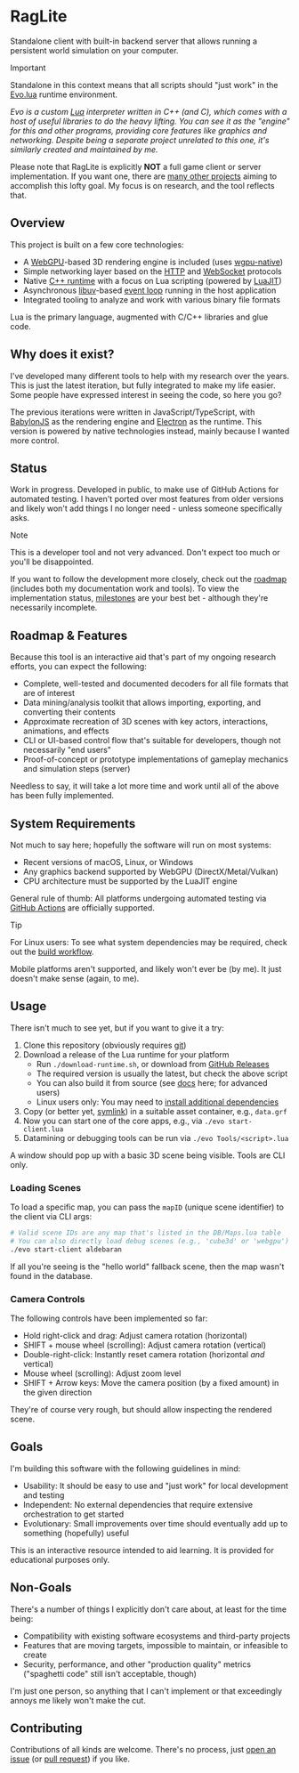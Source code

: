 # RagLite

Standalone client with built-in backend server that allows running a persistent world simulation on your computer.

> [!IMPORTANT]
> Standalone in this context means that all scripts should "just work" in the [Evo.lua](https://evo-lua.github.io/) runtime environment.

*Evo is a custom [Lua](https://www.lua.org/about.html) interpreter written in C++ (and C), which comes with a host of useful libraries to do the heavy lifting. You can see it as the "engine" for this and other programs, providing core features like graphics and networking. Despite being a separate project unrelated to this one, it's similarly created and maintained by me.*

Please note that RagLite is explicitly **NOT** a full game client or server implementation. If you want one, there are [many other projects](https://ragnarokresearchlab.github.io/community-projects/) aiming to accomplish this lofty goal. My focus is on research, and the tool reflects that.

## Overview

This project is built on a few core technologies:

* A [WebGPU](https://en.wikipedia.org/wiki/WebGPU)-based 3D rendering engine is included (uses [wgpu-native](https://github.com/gfx-rs/wgpu-native))
* Simple networking layer based on the [HTTP](https://en.wikipedia.org/wiki/HTTP) and [WebSocket](https://en.wikipedia.org/wiki/WebSocket) protocols
* Native [C++ runtime](https://github.com/evo-lua/evo-runtime) with a focus on Lua scripting (powered by [LuaJIT](https://luajit.org/))
* Asynchronous [libuv](https://github.com/libuv/libuv)-based [event loop](http://docs.libuv.org/en/v1.x/guide/basics.html) running in the host application
* Integrated tooling to analyze and work with various binary file formats

Lua is the primary language, augmented with C/C++ libraries and glue code.

## Why does it exist?

I've developed many different tools to help with my research over the years. This is just the latest iteration, but fully integrated to make my life easier. Some people have expressed interest in seeing the code, so here you go?

The previous iterations were written in JavaScript/TypeScript, with [BabylonJS](https://www.babylonjs.com/) as the rendering engine and [Electron](https://www.electronjs.org/) as the runtime. This version is powered by native technologies instead, mainly because I wanted more control.

## Status

Work in progress. Developed in public, to make use of GitHub Actions for automated testing. I haven't ported over most features from older versions and likely won't add things I no longer need - unless someone specifically asks.

> [!NOTE]
> This is a developer tool and not very advanced. Don't expect too much or you'll be disappointed. 

If you want to follow the development more closely, check out the [roadmap](https://github.com/orgs/RagnarokResearchLab/projects/2) (includes both my documentation work and tools). To view the implementation status, [milestones](https://github.com/RagnarokResearchLab/RagLite/milestones) are your best bet - although they're necessarily incomplete.

## Roadmap & Features

Because this tool is an interactive aid that's part of my ongoing research efforts, you can expect the following:

* Complete, well-tested and documented decoders for all file formats that are of interest
* Data mining/analysis toolkit that allows importing, exporting, and converting their contents
* Approximate recreation of 3D scenes with key actors, interactions, animations, and effects
* CLI or UI-based control flow that's suitable for developers, though not necessarily "end users"
* Proof-of-concept or prototype implementations of gameplay mechanics and simulation steps (server)

Needless to say, it will take a lot more time and work until all of the above has been fully implemented.

## System Requirements

Not much to say here; hopefully the software will run on most systems:

* Recent versions of macOS, Linux, or Windows
* Any graphics backend supported by WebGPU (DirectX/Metal/Vulkan)
* CPU architecture must be supported by the LuaJIT engine

General rule of thumb: All platforms undergoing automated testing via [GitHub Actions](https://github.com/RagnarokResearchLab/RagLite/actions) are officially supported.

> [!TIP]
> For Linux users: To see what system dependencies may be required, check out the [build workflow](https://github.com/RagnarokResearchLab/RagLite/blob/main/.github/workflows/ci-linux.yml).

Mobile platforms aren't supported, and likely won't ever be (by me). It just doesn't make sense (again, to me).

## Usage

There isn't much to see yet, but if you want to give it a try:

1. Clone this repository (obviously requires [git](https://git-scm.com/))
1. Download a release of the Lua runtime for your platform
	* Run ``./download-runtime.sh``, or download from [GitHub Releases](https://github.com/evo-lua/evo-runtime/releases)
	* The required version is usually the latest, but check the above script
	* You can also build it from source (see [docs](https://evo-lua.github.io/docs/how-to-guides/building-from-source) here; for advanced users)
	* Linux users only: You may need to [install additional dependencies](https://evo-lua.github.io/docs/getting-started/installation#external-dependencies)
1. Copy (or better yet, [symlink](https://en.wikipedia.org/wiki/Symbolic_link)) in a suitable asset container, e.g., `data.grf`
1. Now you can start one of the core apps, e.g., via `./evo start-client.lua`
1. Datamining or debugging tools can be run via `./evo Tools/<script>.lua`

A window should pop up with a basic 3D scene being visible. Tools are CLI only.

### Loading Scenes

To load a specific map, you can pass the `mapID` (unique scene identifier) to the client via CLI args:

```sh
# Valid scene IDs are any map that's listed in the DB/Maps.lua table
# You can also directly load debug scenes (e.g., 'cube3d' or 'webgpu') this way
./evo start-client aldebaran
```

If all you're seeing is the "hello world" fallback scene, then the map wasn't found in the database.

### Camera Controls

The following controls have been implemented so far:

* Hold right-click and drag: Adjust camera rotation (horizontal)
* SHIFT + mouse wheel (scrolling): Adjust camera rotation (vertical)
* Double-right-click: Instantly reset camera rotation (horizontal *and* vertical)
* Mouse wheel (scrolling): Adjust zoom level
* SHIFT + Arrow keys: Move the camera position (by a fixed amount) in the given direction

They're of course very rough, but should allow inspecting the rendered scene.

## Goals

I'm building this software with the following guidelines in mind:

* Usability: It should be easy to use and "just work" for local development and testing
* Independent: No external dependencies that require extensive orchestration to get started
* Evolutionary: Small improvements over time should eventually add up to something (hopefully) useful

This is an interactive resource intended to aid learning. It is provided for educational purposes only.

## Non-Goals

There's a number of things I explicitly don't care about, at least for the time being:

* Compatibility with existing software ecosystems and third-party projects
* Features that are moving targets, impossible to maintain, or infeasible to create
* Security, performance, and other "production quality" metrics ("spaghetti code" still isn't acceptable, though)

I'm just one person, so anything that I can't implement or that exceedingly annoys me likely won't make the cut.

## Contributing

Contributions of all kinds are welcome. There's no process, just [open an issue](https://github.com/RagnarokResearchLab/RagLite/issues/new) (or [pull request](https://docs.github.com/en/pull-requests/collaborating-with-pull-requests/proposing-changes-to-your-work-with-pull-requests/about-pull-requests)) if you like.

